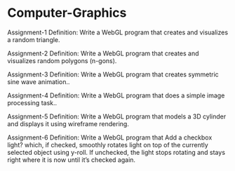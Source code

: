 # Computer-Graphics

Assignment-1 Definition: Write a WebGL program that creates and visualizes a random triangle.

Assignment-2 Definition: Write a WebGL program that creates and visualizes random polygons (n-gons).

Assignment-3 Definition: Write a WebGL program that creates symmetric sine wave animation..

Assignment-4 Definition: Write a WebGL program that does a simple image processing task..

Assignment-5 Definition: Write a WebGL program that models a 3D cylinder and displays it using wireframe rendering.

Assignment-6 Definition: Write a WebGL program that Add a checkbox light? which, if checked, smoothly rotates light on top of the currently selected object using y-roll. If                                unchecked, the light stops rotating and stays right where it is now until it’s checked again.
